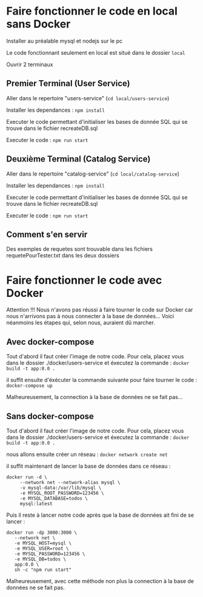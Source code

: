 # Faire fonctionner le code en local sans Docker

Installer au préalable mysql et nodejs sur le pc

Le code fonctionnant seulement en local est situé dans le dossier ```local```

Ouvrir 2 terminaux

## Premier Terminal (User Service)

Aller dans le repertoire "users-service" (```cd local/users-service```)

Installer les dependances :
```npm install```

Executer le code permettant d'initialiser les bases de donnée SQL qui se trouve dans le fichier recreateDB.sql

Executer le code :
```npm run start```

## Deuxième Terminal (Catalog Service)

Aller dans le repertoire "catalog-service" (```cd local/catalog-service```)

Installer les dependances :
```npm install```

Executer le code permettant d'initialiser les bases de donnée SQL qui se trouve dans le fichier recreateDB.sql

Executer le code :
```npm run start```

## Comment s'en servir

Des exemples de requetes sont trouvable dans les fichiers requetePourTester.txt dans les deux dossiers

# Faire fonctionner le code avec Docker 

Attention !!! Nous n'avons pas réussi à faire tourner le code sur Docker car nous n'arrivons pas à nous connecter à la base de données...
Voici néanmoins les étapes qui, selon nous, auraient dû marcher.

## Avec docker-compose

Tout d'abord il faut créer l'image de notre code.
Pour cela, placez vous dans le dossier ./docker/users-service et éxecutez la commande :
```docker build -t app:0.0 .```

il suffit ensuite d'éxécuter la commande suivante pour faire tourner le code :
```docker-compose up```

Malheureusement, la connection à la base de données ne se fait pas...


## Sans docker-compose

Tout d'abord il faut créer l'image de notre code.
Pour cela, placez vous dans le dossier ./docker/users-service et éxecutez la commande :
```docker build -t app:0.0 .```

nous allons ensuite créer un réseau :
```docker network create net```

il suffit maintenant de lancer la base de données dans ce réseau :
```
docker run -d \
     --network net --network-alias mysql \
     -v mysql-data:/var/lib/mysql \
     -e MYSQL_ROOT_PASSWORD=123456 \
     -e MYSQL_DATABASE=todos \
     mysql:latest
```

Puis il reste à lancer notre code après que la base de données ait fini de se lancer :
```
docker run -dp 3000:3000 \
   --network net \
   -e MYSQL_HOST=mysql \
   -e MYSQL_USER=root \
   -e MYSQL_PASSWORD=123456 \
   -e MYSQL_DB=todos \
   app:0.0 \
   sh -c "npm run start"
```

Malheureusement, avec cette méthode non plus la connection à la base de données ne se fait pas.
